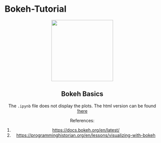 # Bokeh-Tutorial
<center><img src = 'https://static.bokeh.org/branding/logos/bokeh-logo.svg' width = 200>
  

## Bokeh Basics
The `.ipynb` file does not display the plots. The html version can be found [!here](https://tauseef1234.github.io/Bokeh_Basics.html)

References:
1. https://docs.bokeh.org/en/latest/
2. https://programminghistorian.org/en/lessons/visualizing-with-bokeh
